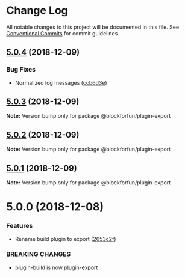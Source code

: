 # Change Log

All notable changes to this project will be documented in this file.
See [Conventional Commits](https://conventionalcommits.org) for commit guidelines.

## [5.0.4](https://github.com/blockforfun/cli/compare/@blockforfun/plugin-export@5.0.3...@blockforfun/plugin-export@5.0.4) (2018-12-09)


### Bug Fixes

* Normalized log messages ([ccb6d3e](https://github.com/blockforfun/cli/commit/ccb6d3e))





## [5.0.3](https://github.com/blockforfun/cli/compare/@blockforfun/plugin-export@5.0.2...@blockforfun/plugin-export@5.0.3) (2018-12-09)

**Note:** Version bump only for package @blockforfun/plugin-export





## [5.0.2](https://github.com/blockforfun/cli/compare/@blockforfun/plugin-export@5.0.1...@blockforfun/plugin-export@5.0.2) (2018-12-09)

**Note:** Version bump only for package @blockforfun/plugin-export





## [5.0.1](https://github.com/blockforfun/cli/compare/@blockforfun/plugin-export@5.0.0...@blockforfun/plugin-export@5.0.1) (2018-12-09)

**Note:** Version bump only for package @blockforfun/plugin-export





# 5.0.0 (2018-12-08)


### Features

* Rename build plugin to export ([2653c2f](https://github.com/blockforfun/cli/commit/2653c2f))


### BREAKING CHANGES

* plugin-build is now plugin-export

